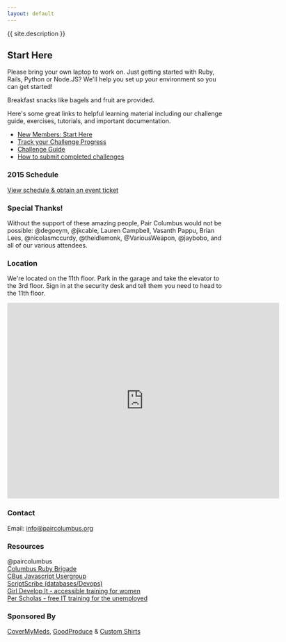 ```yaml
---
layout: default
---
```


{{ site.description }}

## Start Here
Please bring your own laptop to work on. Just getting started with Ruby, Rails, Python or Node.JS? We'll help you set up your environment so you can get started!

Breakfast snacks like bagels and fruit are provided.

Here's some great links to helpful learning material including our challenge guide, exercises, tutorials, and important documentation.

- [New Members: Start Here](/getting_started/)
- [Track your Challenge Progress](http://challengeprogress.herokuapp.com/)
- [Challenge Guide](/challenges/)
- [How to submit completed challenges](/challenges/#how-to-submit-challenges-via-github)

### 2015 Schedule
[View schedule & obtain an event ticket](https://www.eventbrite.com/e/pair-programming-mentoring-covermymeds-tickets-15224426670)

### Special Thanks!
Without the support of these amazing people, Pair Columbus would not be possible:
@degoeym, @jkcable, Lauren Campbell, Vasanth Pappu, Brian Lees, @nicolasmccurdy, @theidlemonk, @VariousWeapon, @jaybobo, and all of our various attendees.

### Location
We're located on the 11th floor. Park in the garage and take the elevator to the 3rd floor. Sign in at the security desk and tell them you need to head to the 11th floor.

<iframe
  width="625"
  height="450"
  frameborder="0" style="border:0;"
  src="https://www.google.com/maps/embed/v1/place?key=AIzaSyAQx78hpYLgn95HMJ2l87B3q0JC9BbjzgI
  &q=2+Miranova+Pl+Floor+10,Columbus+OH&">
</iframe>

### Contact
Email: <info@paircolumbus.org>

### Resources
@paircolumbus  
[Columbus Ruby Brigade](http://columbusrb.com/)  
[CBus Javascript Usergroup](https://cbusjs.github.io/)  
[ScriptScribe (databases/Devops)](https://www.scriptscribe.org/)  
[Girl Develop It - accessible training for women](https://www.girldevelopit.com/chapters/columbus)  
[Per Scholas - free IT training for the unemployed](http://perscholas.org/columbus/)

### Sponsored By
[CoverMyMeds](https://www.covermymeds.com/main/), [GoodProduce](http://goodproduce.net) & [Custom Shirts](http://www.customshirts.com/)
